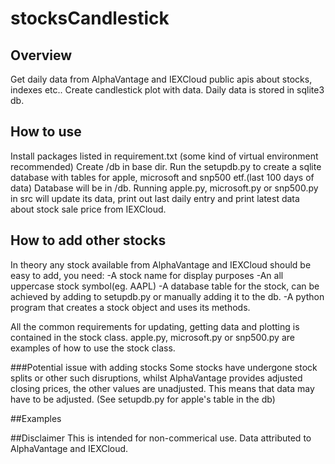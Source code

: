 # stocksCandlestick

## Overview
Get daily data from AlphaVantage and IEXCloud public apis about stocks, indexes etc.. 
Create candlestick plot with data. 
Daily data is stored in sqlite3 db.

## How to use 
Install packages listed in requirement.txt (some kind of virtual environment recommended)
Create /db in base dir. 
Run the setupdb.py to create a sqlite database with tables for apple, microsoft 
and snp500 etf.(last 100 days of data) 
Database will be in /db.
Running apple.py, microsoft.py or snp500.py in src will update its data, print out last daily entry 
and print latest data about stock sale price from IEXCloud.

## How to add other stocks
In theory any stock available from AlphaVantage and IEXCloud should be easy to add, you need:
  -A stock name for display purposes
  -An all uppercase stock symbol(eg. AAPL)
  -A database table for the stock, can be achieved by adding to setupdb.py or manually adding it to the db.
  -A python program that creates a stock object and uses its methods.

All the common requirements for updating, getting data and plotting is contained in the stock class. 
apple.py, microsoft.py or snp500.py are examples of how to use the stock class.

###Potential issue with adding stocks
Some stocks have undergone stock splits or other such disruptions, whilst AlphaVantage provides adjusted 
closing prices, the other values are unadjusted. This means that data may have to be adjusted. (See setupdb.py for
apple's table in the db)

##Examples

##Disclaimer 
This is intended for non-commerical use.
Data attributed to AlphaVantage and IEXCloud.
